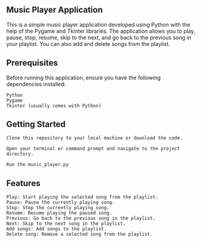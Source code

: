 ## Music Player Application

This is a simple music player application developed using Python with the help of the Pygame and Tkinter libraries. The application allows you to play, pause, stop, resume, skip to the next, and go back to the previous song in your playlist. You can also add and delete songs from the playlist.

## Prerequisites

Before running this application, ensure you have the following dependencies installed:

    Python
    Pygame
    Tkinter (usually comes with Python)


## Getting Started

    Clone this repository to your local machine or download the code.

    Open your terminal or command prompt and navigate to the project directory.

    Run the music_player.py
## Features

    Play: Start playing the selected song from the playlist.
    Pause: Pause the currently playing song.
    Stop: Stop the currently playing song.
    Resume: Resume playing the paused song.
    Previous: Go back to the previous song in the playlist.
    Next: Skip to the next song in the playlist.
    Add songs: Add songs to the playlist.
    Delete song: Remove a selected song from the playlist.
